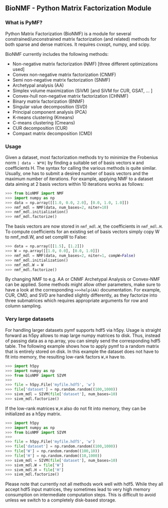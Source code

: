 ## BioNMF - Python Matrix Factorization Module

### What is PyMF?
Python Matrix Factorization (BioNMF) is a module for several constrained/unconstrained matrix factorization (and related) methods for both sparse and dense matrices. It requires cvxopt, numpy, and scipy.

BioNMF currently includes the following methods:

* Non-negative matrix factorization (NMF) [three different optimizations used]
* Convex non-negative matrix factorization (CNMF)
* Semi non-negative matrix factorization (SNMF)
* Archetypal analysis (AA)
* Simplex volume maximization (SiVM) [and SiVM for CUR, GSAT, ... ]
* Convex-hull non-negative matrix factorization (CHNMF)
* Binary matrix factorization (BNMF)
* Singular value decomposition (SVD)
* Principal component analysis (PCA)
* K-means clustering (Kmeans)
* C-means clustering (Cmeans)
* CUR decomposition (CUR)
* Compaxt matrix decomposition (CMD)

### Usage
Given a dataset, most factorization methods try to minimize the Frobenius norm <code>| data - W*H|</code> by finding a suitable set of basis vectors <code>W</code> and coefficients H. The syntax for calling the various methods is quite similar. Usually, one has to submit a desired number of basis vectors and the maximum number of iterations. For example, applying NMF to a dataset data aiming at 2 basis vectors within 10 iterations works as follows:

```python
>>> from bioNMF import NMF
>>> import numpy as np
>>> data = np.array([[1.0, 0.0, 2.0], [0.0, 1.0, 1.0]])
>>> nmf_mdl = NMF(data, num_bases=2, niter=10)
>>> nmf_mdl.initialization()
>>> nmf_mdl.factorize()
```

The basis vectors are now stored in <code>nmf_mdl.W</code>, the coefficients in <code>nmf_mdl.H</code>. To compute coefficients for an existing set of basis vectors simply copy W to nmf_mdl.W, and set compW to False:

```python
>>> data = np.array([[1.5], [1.2]])
>>> W = np.array([[1.0, 0.0], [0.0, 1.0]])
>>> nmf_mdl = NMF(data, num_bases=2, niter=1, compW=False)
>>> nmf_mdl.initialization()
>>> nmf_mdl.W = W
>>> nmf_mdl.factorize()
```

By changing NMF to e.g. AA or CNMF Archetypal Analysis or Convex-NMF can be applied. Some methods might allow other parameters, make sure to have a look at the corresponding <code>>>>help(AA)</code> documentation. For example, CUR, CMD, and SVD are handled slightly differently, as they factorize into three submatrices which requires appropriate arguments for row and column sampling.

### Very large datasets
For handling larger datasets pymf supports hdf5 via h5py. Usage is straight forward as h5py allows to map large numpy matrices to disk. Thus, instead of passing data as a np.array, you can simply send the corresponding hdf5 table. The following example shows how to apply pymf to a random matrix that is entirely stored on disk. In this example the dataset does not have to fit into memory, the resulting low-rank factors <code>W,H</code> have to.

```python
>>> import h5py
>>> import numpy as np
>>> from bioNMF import SIVM
>>>
>>> file = h5py.File('myfile.hdf5', 'w')
>>> file['dataset'] = np.random.random((100,1000))
>>> sivm_mdl = SIVM(file['dataset'], num_bases=10)
>>> sivm_mdl.factorize()
```

If the low-rank matrices <code>W,H</code> also do not fit into memory, they can be initialized as a h5py matrix.

```python
>>> import h5py
>>> import numpy as np
>>> from bioNMF import SIVM
>>>
>>> file = h5py.File('myfile.hdf5', 'w')
>>> file['dataset'] = np.random.random((100,1000))
>>> file['W'] = np.random.random((100,10))
>>> file['H'] = np.random.random((10,1000))
>>> sivm_mdl = SIVM(file['dataset'], num_bases=10)
>>> sivm_mdl.W = file['W']
>>> sivm_mdl.H = file['H']
>>> sivm_mdl.factorize()
```

Please note that currently not all methods work well with hdf5. While they all accept hdf5 input matrices, they sometimes lead to very high memory consumption on intermediate computation steps. This is difficult to avoid unless we switch to a completely disk-based storage.
